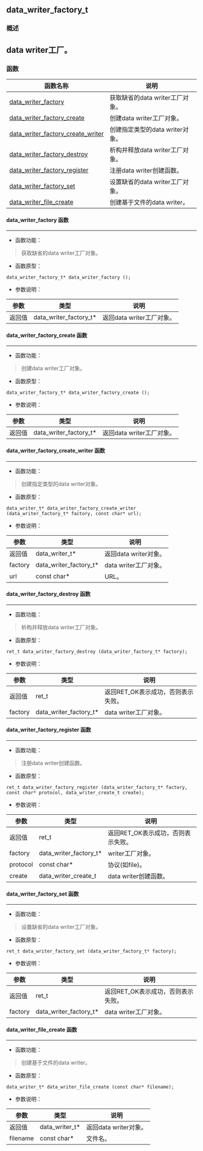 ## data\_writer\_factory\_t
### 概述
data writer工厂。
----------------------------------
### 函数
<p id="data_writer_factory_t_methods">

| 函数名称 | 说明 | 
| -------- | ------------ | 
| <a href="#data_writer_factory_t_data_writer_factory">data\_writer\_factory</a> | 获取缺省的data writer工厂对象。 |
| <a href="#data_writer_factory_t_data_writer_factory_create">data\_writer\_factory\_create</a> | 创建data writer工厂对象。 |
| <a href="#data_writer_factory_t_data_writer_factory_create_writer">data\_writer\_factory\_create\_writer</a> | 创建指定类型的data writer对象。 |
| <a href="#data_writer_factory_t_data_writer_factory_destroy">data\_writer\_factory\_destroy</a> | 析构并释放data writer工厂对象。 |
| <a href="#data_writer_factory_t_data_writer_factory_register">data\_writer\_factory\_register</a> | 注册data writer创建函数。 |
| <a href="#data_writer_factory_t_data_writer_factory_set">data\_writer\_factory\_set</a> | 设置缺省的data writer工厂对象。 |
| <a href="#data_writer_factory_t_data_writer_file_create">data\_writer\_file\_create</a> | 创建基于文件的data writer。 |
#### data\_writer\_factory 函数
-----------------------

* 函数功能：

> <p id="data_writer_factory_t_data_writer_factory">获取缺省的data writer工厂对象。

* 函数原型：

```
data_writer_factory_t* data_writer_factory ();
```

* 参数说明：

| 参数 | 类型 | 说明 |
| -------- | ----- | --------- |
| 返回值 | data\_writer\_factory\_t* | 返回data writer工厂对象。 |
#### data\_writer\_factory\_create 函数
-----------------------

* 函数功能：

> <p id="data_writer_factory_t_data_writer_factory_create">创建data writer工厂对象。

* 函数原型：

```
data_writer_factory_t* data_writer_factory_create ();
```

* 参数说明：

| 参数 | 类型 | 说明 |
| -------- | ----- | --------- |
| 返回值 | data\_writer\_factory\_t* | 返回data writer工厂对象。 |
#### data\_writer\_factory\_create\_writer 函数
-----------------------

* 函数功能：

> <p id="data_writer_factory_t_data_writer_factory_create_writer">创建指定类型的data writer对象。

* 函数原型：

```
data_writer_t* data_writer_factory_create_writer (data_writer_factory_t* factory, const char* url);
```

* 参数说明：

| 参数 | 类型 | 说明 |
| -------- | ----- | --------- |
| 返回值 | data\_writer\_t* | 返回data writer对象。 |
| factory | data\_writer\_factory\_t* | data writer工厂对象。 |
| url | const char* | URL。 |
#### data\_writer\_factory\_destroy 函数
-----------------------

* 函数功能：

> <p id="data_writer_factory_t_data_writer_factory_destroy">析构并释放data writer工厂对象。

* 函数原型：

```
ret_t data_writer_factory_destroy (data_writer_factory_t* factory);
```

* 参数说明：

| 参数 | 类型 | 说明 |
| -------- | ----- | --------- |
| 返回值 | ret\_t | 返回RET\_OK表示成功，否则表示失败。 |
| factory | data\_writer\_factory\_t* | data writer工厂对象。 |
#### data\_writer\_factory\_register 函数
-----------------------

* 函数功能：

> <p id="data_writer_factory_t_data_writer_factory_register">注册data writer创建函数。

* 函数原型：

```
ret_t data_writer_factory_register (data_writer_factory_t* factory, const char* protocol, data_writer_create_t create);
```

* 参数说明：

| 参数 | 类型 | 说明 |
| -------- | ----- | --------- |
| 返回值 | ret\_t | 返回RET\_OK表示成功，否则表示失败。 |
| factory | data\_writer\_factory\_t* | writer工厂对象。 |
| protocol | const char* | 协议(如file)。 |
| create | data\_writer\_create\_t | data writer创建函数。 |
#### data\_writer\_factory\_set 函数
-----------------------

* 函数功能：

> <p id="data_writer_factory_t_data_writer_factory_set">设置缺省的data writer工厂对象。

* 函数原型：

```
ret_t data_writer_factory_set (data_writer_factory_t* factory);
```

* 参数说明：

| 参数 | 类型 | 说明 |
| -------- | ----- | --------- |
| 返回值 | ret\_t | 返回RET\_OK表示成功，否则表示失败。 |
| factory | data\_writer\_factory\_t* | data writer工厂对象。 |
#### data\_writer\_file\_create 函数
-----------------------

* 函数功能：

> <p id="data_writer_factory_t_data_writer_file_create">创建基于文件的data writer。

* 函数原型：

```
data_writer_t* data_writer_file_create (const char* filename);
```

* 参数说明：

| 参数 | 类型 | 说明 |
| -------- | ----- | --------- |
| 返回值 | data\_writer\_t* | 返回data writer对象。 |
| filename | const char* | 文件名。 |
